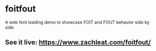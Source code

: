 # foitfout

A web font loading demo to showcase FOIT and FOUT behavior side by side.

## See it live: https://www.zachleat.com/foitfout/